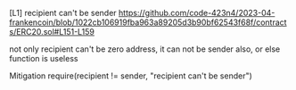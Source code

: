 [L1] recipient can't be sender
https://github.com/code-423n4/2023-04-frankencoin/blob/1022cb106919fba963a89205d3b90bf62543f68f/contracts/ERC20.sol#L151-L159

not only recipient can't be zero address, it can not be sender also, or else function is useless

Mitigation
require(recipient != sender, "recipient can't be sender")